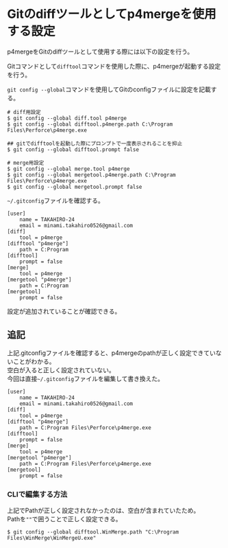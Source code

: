 # Gitのdiffツールとしてp4mergeを使用する設定

p4mergeをGitのdiffツールとして使用する際には以下の設定を行う。  

Gitコマンドとして`difftool`コマンドを使用した際に、p4mergeが起動する設定を行う。

`git config --global`コマンドを使用してGitのconfigファイルに設定を記載する。

```
# diff用設定
$ git config --global diff.tool p4merge
$ git config --global difftool.p4merge.path C:\Program Files\Perforce\p4merge.exe

## gitでdifftoolを起動した際にプロンプトで一度表示されることを抑止
$ git config --global difftool.prompt false

# merge用設定
$ git config --global merge.tool p4merge
$ git config --global mergetool.p4merge.path C:\Program Files\Perforce\p4merge.exe
$ git config --global mergetool.prompt false
```

`~/.gitconfig`ファイルを確認する。

```
[user]
	name = TAKAHIRO-24
	email = minami.takahiro0526@gmail.com
[diff]
	tool = p4merge
[difftool "p4merge"]
	path = C:Program
[difftool]
	prompt = false
[merge]
	tool = p4merge
[mergetool "p4merge"]
	path = C:Program
[mergetool]
	prompt = false
```

設定が追加されていることが確認できる。

## 追記
上記.gitconfigファイルを確認すると、p4mergeのpathが正しく設定できていないことがわかる。  
空白が入ると正しく設定されていない。  
今回は直接`~/.gitconfig`ファイルを編集して書き換えた。

```
[user]
	name = TAKAHIRO-24
	email = minami.takahiro0526@gmail.com
[diff]
	tool = p4merge
[difftool "p4merge"]
	path = C:Program Files\Perforce\p4merge.exe
[difftool]
	prompt = false
[merge]
	tool = p4merge
[mergetool "p4merge"]
	path = C:Program Files\Perforce\p4merge.exe
[mergetool]
	prompt = false
```

### CLIで編集する方法

上記でPathが正しく設定されなかったのは、空白が含まれていたため。  
Pathを`""`で囲うことで正しく設定できる。

```
$ git config --global difftool.WinMerge.path "C:\Program Files\WinMerge\WinMergeU.exe"
```